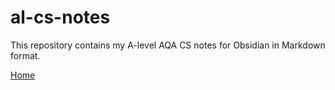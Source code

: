 # al-cs-notes

This repository contains my A-level AQA CS notes for Obsidian in Markdown format.

[Home](Home.md)